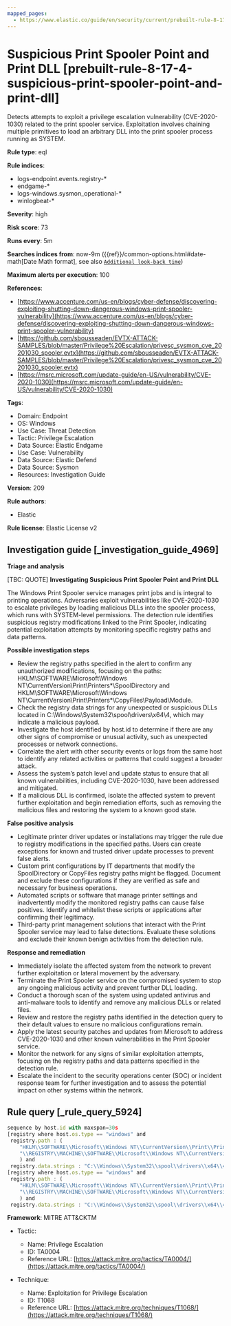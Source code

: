 ```yaml
---
mapped_pages:
  - https://www.elastic.co/guide/en/security/current/prebuilt-rule-8-17-4-suspicious-print-spooler-point-and-print-dll.html
---
```


# Suspicious Print Spooler Point and Print DLL [prebuilt-rule-8-17-4-suspicious-print-spooler-point-and-print-dll]

Detects attempts to exploit a privilege escalation vulnerability (CVE-2020-1030) related to the print spooler service. Exploitation involves chaining multiple primitives to load an arbitrary DLL into the print spooler process running as SYSTEM.

**Rule type**: eql

**Rule indices**:

* logs-endpoint.events.registry-*
* endgame-*
* logs-windows.sysmon_operational-*
* winlogbeat-*

**Severity**: high

**Risk score**: 73

**Runs every**: 5m

**Searches indices from**: now-9m ({{ref}}/common-options.html#date-math[Date Math format], see also [`Additional look-back time`](docs-content://solutions/security/detect-and-alert/create-detection-rule.md#rule-schedule))

**Maximum alerts per execution**: 100

**References**:

* [https://www.accenture.com/us-en/blogs/cyber-defense/discovering-exploiting-shutting-down-dangerous-windows-print-spooler-vulnerability](https://www.accenture.com/us-en/blogs/cyber-defense/discovering-exploiting-shutting-down-dangerous-windows-print-spooler-vulnerability)
* [https://github.com/sbousseaden/EVTX-ATTACK-SAMPLES/blob/master/Privilege%20Escalation/privesc_sysmon_cve_20201030_spooler.evtx](https://github.com/sbousseaden/EVTX-ATTACK-SAMPLES/blob/master/Privilege%20Escalation/privesc_sysmon_cve_20201030_spooler.evtx)
* [https://msrc.microsoft.com/update-guide/en-US/vulnerability/CVE-2020-1030](https://msrc.microsoft.com/update-guide/en-US/vulnerability/CVE-2020-1030)

**Tags**:

* Domain: Endpoint
* OS: Windows
* Use Case: Threat Detection
* Tactic: Privilege Escalation
* Data Source: Elastic Endgame
* Use Case: Vulnerability
* Data Source: Elastic Defend
* Data Source: Sysmon
* Resources: Investigation Guide

**Version**: 209

**Rule authors**:

* Elastic

**Rule license**: Elastic License v2

## Investigation guide [_investigation_guide_4969]

**Triage and analysis**

[TBC: QUOTE]
**Investigating Suspicious Print Spooler Point and Print DLL**

The Windows Print Spooler service manages print jobs and is integral to printing operations. Adversaries exploit vulnerabilities like CVE-2020-1030 to escalate privileges by loading malicious DLLs into the spooler process, which runs with SYSTEM-level permissions. The detection rule identifies suspicious registry modifications linked to the Print Spooler, indicating potential exploitation attempts by monitoring specific registry paths and data patterns.

**Possible investigation steps**

* Review the registry paths specified in the alert to confirm any unauthorized modifications, focusing on the paths: HKLM\SOFTWARE\Microsoft\Windows NT\CurrentVersion\Print\Printers*\SpoolDirectory and HKLM\SOFTWARE\Microsoft\Windows NT\CurrentVersion\Print\Printers\*\CopyFiles\Payload\Module.
* Check the registry data strings for any unexpected or suspicious DLLs located in C:\Windows\System32\spool\drivers\x64\4, which may indicate a malicious payload.
* Investigate the host identified by host.id to determine if there are any other signs of compromise or unusual activity, such as unexpected processes or network connections.
* Correlate the alert with other security events or logs from the same host to identify any related activities or patterns that could suggest a broader attack.
* Assess the system’s patch level and update status to ensure that all known vulnerabilities, including CVE-2020-1030, have been addressed and mitigated.
* If a malicious DLL is confirmed, isolate the affected system to prevent further exploitation and begin remediation efforts, such as removing the malicious files and restoring the system to a known good state.

**False positive analysis**

* Legitimate printer driver updates or installations may trigger the rule due to registry modifications in the specified paths. Users can create exceptions for known and trusted driver update processes to prevent false alerts.
* Custom print configurations by IT departments that modify the SpoolDirectory or CopyFiles registry paths might be flagged. Document and exclude these configurations if they are verified as safe and necessary for business operations.
* Automated scripts or software that manage printer settings and inadvertently modify the monitored registry paths can cause false positives. Identify and whitelist these scripts or applications after confirming their legitimacy.
* Third-party print management solutions that interact with the Print Spooler service may lead to false detections. Evaluate these solutions and exclude their known benign activities from the detection rule.

**Response and remediation**

* Immediately isolate the affected system from the network to prevent further exploitation or lateral movement by the adversary.
* Terminate the Print Spooler service on the compromised system to stop any ongoing malicious activity and prevent further DLL loading.
* Conduct a thorough scan of the system using updated antivirus and anti-malware tools to identify and remove any malicious DLLs or related files.
* Review and restore the registry paths identified in the detection query to their default values to ensure no malicious configurations remain.
* Apply the latest security patches and updates from Microsoft to address CVE-2020-1030 and other known vulnerabilities in the Print Spooler service.
* Monitor the network for any signs of similar exploitation attempts, focusing on the registry paths and data patterns specified in the detection rule.
* Escalate the incident to the security operations center (SOC) or incident response team for further investigation and to assess the potential impact on other systems within the network.


## Rule query [_rule_query_5924]

```js
sequence by host.id with maxspan=30s
[registry where host.os.type == "windows" and
 registry.path : (
    "HKLM\\SOFTWARE\\Microsoft\\Windows NT\\CurrentVersion\\Print\\Printers\\*\\SpoolDirectory",
    "\\REGISTRY\\MACHINE\\SOFTWARE\\Microsoft\\Windows NT\\CurrentVersion\\Print\\Printers\\*\\SpoolDirectory"
    ) and
 registry.data.strings : "C:\\Windows\\System32\\spool\\drivers\\x64\\4"]
[registry where host.os.type == "windows" and
 registry.path : (
    "HKLM\\SOFTWARE\\Microsoft\\Windows NT\\CurrentVersion\\Print\\Printers\\*\\CopyFiles\\Payload\\Module",
    "\\REGISTRY\\MACHINE\\SOFTWARE\\Microsoft\\Windows NT\\CurrentVersion\\Print\\Printers\\*\\CopyFiles\\Payload\\Module"
    ) and
 registry.data.strings : "C:\\Windows\\System32\\spool\\drivers\\x64\\4\\*"]
```

**Framework**: MITRE ATT&CKTM

* Tactic:

    * Name: Privilege Escalation
    * ID: TA0004
    * Reference URL: [https://attack.mitre.org/tactics/TA0004/](https://attack.mitre.org/tactics/TA0004/)

* Technique:

    * Name: Exploitation for Privilege Escalation
    * ID: T1068
    * Reference URL: [https://attack.mitre.org/techniques/T1068/](https://attack.mitre.org/techniques/T1068/)



